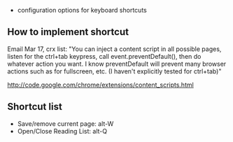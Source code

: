 
- configuration options for keyboard shortcuts


How to implement shortcut
-------------------------
Email Mar 17, crx list:
"You can inject a content script in all possible pages, listen for the
ctrl+tab keypress, call event.preventDefault(), then do whatever
action you want. I know preventDefault will prevent many browser
actions such as <F11> for fullscreen, etc. (I haven't explicitly
tested for ctrl+tab)"

http://code.google.com/chrome/extensions/content_scripts.html                                


Shortcut list
--------------
- Save/remove current page: alt-W
- Open/Close Reading List: alt-Q
